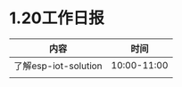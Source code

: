 # 1.20工作日报

| 内容                 | 时间        |
| -------------------- | ----------- |
| 了解esp-iot-solution | 10:00-11:00 |
|                      |             |

